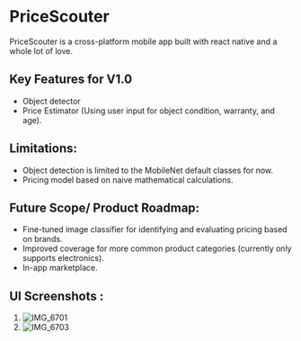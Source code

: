 # PriceScouter
PriceScouter is a cross-platform mobile app built with react native and a whole lot of love. 

## Key Features for V1.0
  * Object detector
  * Price Estimator (Using user input for object condition, warranty, and age).

## Limitations:
  * Object detection is limited to the MobileNet default classes for now.
  * Pricing model based on naive mathematical calculations.


## Future Scope/ Product Roadmap:

  * Fine-tuned image classifier for identifying and evaluating pricing based on brands.
  * Improved coverage for more common product categories (currently only supports electronics).
  * In-app marketplace.


## UI Screenshots :

1. ![IMG_6701](https://github.com/user-attachments/assets/91e77736-7c67-4598-b7c2-d4cfc84f8427)
2. ![IMG_6703](https://github.com/user-attachments/assets/6f806e36-b78f-4f33-9fcf-16e66f0dc459)

